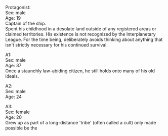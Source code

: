 Protagonist:  
Sex: male  
Age: 19  
Captain of the ship.  
Spent his childhood in a desolate land outside of any registered areas or claimed territories. His existence is not recognized by the Interplanetary League. For the time being, deliberately avoids thinking about anything that isn't strictly necessary for his continued survival.

A1:  
Sex: male  
Age: 37  
Once a staunchly law-abiding citizen, he still holds onto many of his old ideals. 

A2:  
Sex: male  
Age: 24  


A3:  
Sex: female  
Age: 20  
Grew up as part of a long-distance 'tribe' (often called a cult) only made possible be the 